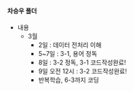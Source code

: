 #### 차승우 폴더

* 내용
  * 3월
    * 2일 : 데이터 전처리 이해
    * 5~7일 : 3-1, 용어 정독
    * 8일 : 3-2 정독, 3-1 코드작성완료!
    * 9일 오전 12시 : 3-2 코드작성완료!
    * 반복학습, 6-3까지 코딩
